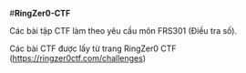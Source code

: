 #**RingZer0-CTF**

Các bài tập CTF làm theo yêu cầu môn FRS301 (Điều tra số).

Các bài CTF được lấy từ trang RingZer0 CTF (https://ringzer0ctf.com/challenges)

